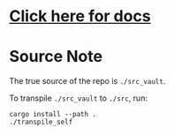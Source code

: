 # [Click here for docs](https://domain-j.com/Igneous-Linearizer/uuid/9e30337c-b890-4fd9-a0bd-51a7aa6e65b0)

# Source Note

The true source of the repo is `./src_vault`.

To transpile `./src_vault` to `./src`, run:

```
cargo install --path .
./transpile_self
```
